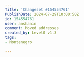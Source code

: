 ```yaml
---
Title: 'Changeset #154554761'
PublishDate: 2024-07-29T10:00:50Z
id: 154554761
user: anshanin
comment: Moved addresses
created_by: Level0 v1.3
tags:
- Montenegro

---
```

